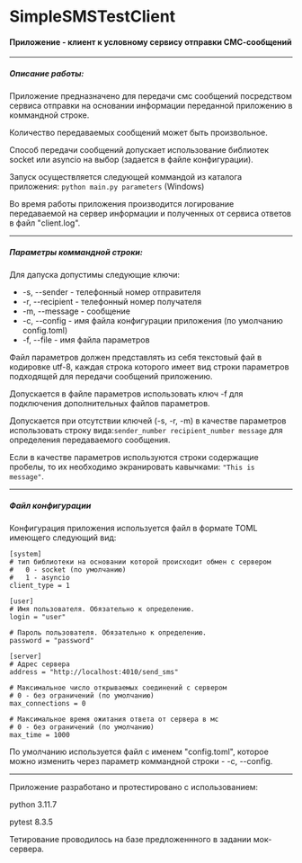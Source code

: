 # SimpleSMSTestClient

#### Приложение - клиент к условному сервису отправки СМС-сообщений
---
##### Описание работы:
Приложение предназначено для передачи смс сообщений посредством сервиса отправки на основании информации переданной приложению в коммандной строке.

Количество передаваемых сообщений может быть произвольное.

Способ передачи сообщений допускает использование библиотек socket или asyncio на выбор (задается в файле конфигурации).

Запуск осуществляется следующей коммандой из каталога приложения:
```python main.py parameters``` (Windows)

Во время работы приложения производится логирование передаваемой на сервер информации и полученных от сервиса ответов в файл "client.log".

---
##### Параметры коммандной строки:

Для дапуска допустимы следующие ключи:
- \-s, \-\-sender - телефонный номер отправителя
- \-r, \-\-recipient - телефонный номер получателя
- \-m, \-\-message - сообщение
- \-c, \-\-config - имя файла конфигурации приложения (по умолчанию config.toml)
- \-f, \-\-file - имя файла параметров

Файл параметров должен представлять из себя текстовый фай в кодировке utf-8, каждая строка которого имеет вид строки параметров подходящей для передачи сообщений приложению.

Допускается в файле параметров использовать ключ \-f для подключения дополнительных файлов параметров.

Допускается при отсутствии ключей (-s, -r, -m) в качестве параметров использовать строку вида:```sender_number recipient_number message``` для определения передаваемого сообщения.

Если в качестве параметров используются строки содержащие пробелы, то их необходимо экранировать кавычками: ```"This is message"```.

---
##### Файл конфигурации

Конфигурация приложения используется файл в формате TOML имеющего следующий вид:
```
[system]
# тип библиотеки на основании которой происходит обмен с сервером
#   0 - socket (по умолчанию)
#   1 - asyncio
client_type = 1

[user]
# Имя пользователя. Обязательно к определению.
login = "user"

# Пароль пользователя. Обязательно к определению.
password = "password"

[server]
# Адрес сервера
address = "http://localhost:4010/send_sms"

# Максимальное число открываемых соединений с сервером
# 0 - без ограничений (по умолчанию)
max_connections = 0

# Максимальное время ожитания ответа от сервера в мс
# 0 - без ограничений (по умолчанию)
max_time = 1000
```
По умолчанию используется файл с именем "config.toml", которое можно изменить через параметр коммандной строки - \-c, \-\-config.

---
Приложение разработано и протестировано с использованием:

python 3.11.7

pytest 8.3.5

Тетирование проводилось на базе предложеннного в задании мок-сервера.
